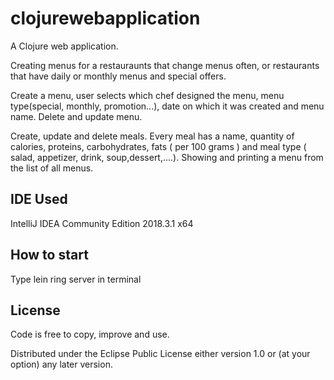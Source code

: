 # clojurewebapplication

A Clojure web application.

Creating menus for a restauraunts that change menus often, or restaurants that have daily or monthly menus and special offers. 

Create a menu, user selects which chef designed the menu, menu type(special, monthly, promotion...), date on which it was created and menu name. Delete and update menu. 

Create, update and delete meals. Every meal has a name, quantity of calories, proteins, carbohydrates, fats ( per 100 grams ) and meal type ( salad, appetizer, drink, soup,dessert,….).
Showing and printing a menu from the list of all menus. 

## IDE Used

IntelliJ IDEA Community Edition 2018.3.1 x64

## How to start

Type lein ring server in terminal

## License

Code is free to copy, improve and use.

Distributed under the Eclipse Public License either version 1.0 or (at
your option) any later version.
